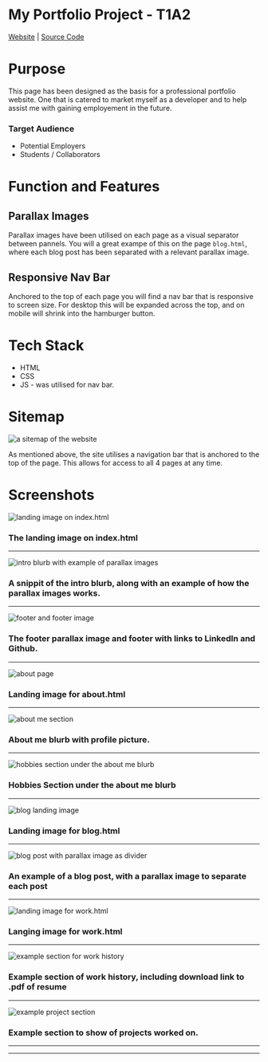 # My Portfolio Project - T1A2

[Website](https://mguthmann-dev.github.io/) | [Source Code](https://github.com/MGuthmann-dev/MGuthmann-dev.github.io)

# Purpose

This page has been designed as the basis for a professional portfolio website. One that is catered to market myself as a developer and to help assist me with gaining employement in the future.

### Target Audience

- Potential Employers
- Students / Collaborators

# Function and Features

## Parallax Images

Parallax images have been utilised on each page as a visual separator between pannels. You will a great exampe of this on the page `blog.html`, where each blog post has been separated with a relevant parallax image.

## Responsive Nav Bar

Anchored to the top of each page you will find a nav bar that is responsive to screen size. For desktop this will be expanded across the top, and on mobile will shrink into the hamburger button.

# Tech Stack

- HTML
- CSS
- JS - was utilised for nav bar.

# Sitemap

![a sitemap of the website](docs/images/Sitemap.png)

As mentioned above, the site utilises a navigation bar that is anchored to the top of the page. This allows for access to all 4 pages at any time.

# Screenshots

![landing image on index.html](<docs/Screenshots/Screenshot%20(1).png>)

### The landing image on index.html

---

![intro blurb with example of parallax images](<docs/Screenshots/Screenshot%20(2).png>)

### A snippit of the intro blurb, along with an example of how the parallax images works.

---

![footer and footer image](<docs/Screenshots/Screenshot%20(3).png>)

### The footer parallax image and footer with links to LinkedIn and Github.

---

![about page](<docs/Screenshots/Screenshot%20(4).png>)

### Landing image for about.html

---

![about me section](<docs/Screenshots/Screenshot%20(5).png>)

### About me blurb with profile picture.

---

![hobbies section under the about me blurb](<docs/Screenshots/Screenshot%20(6).png>)

### Hobbies Section under the about me blurb

---

![blog landing image](<docs/Screenshots/Screenshot%20(7).png>)

### Landing image for blog.html

---

![blog post with parallax image as divider](<docs/Screenshots/Screenshot%20(8).png>)

### An example of a blog post, with a parallax image to separate each post

---

![landing image for work.html](<docs/Screenshots/Screenshot%20(9).png>)

### Langing image for work.html

---

![example section for work history](<docs/Screenshots/Screenshot%20(10).png>)

### Example section of work history, including download link to .pdf of resume

---

![example project section](<docs/Screenshots/Screenshot%20(11).png>)

### Example section to show of projects worked on.

---

---
